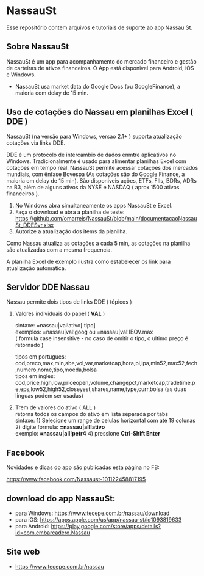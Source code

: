 # NassauSt

Esse repositório contem arquivos e tutoriais de suporte ao app Nassau St.

## Sobre NassauSt
NassauSt é um app para acompanhamento do mercado financeiro e gestão de carteiras de ativos financeiros.
O App está disponivel para Android, iOS e Windows.
* NassauSt usa market data do Google Docs (ou GoogleFinance), a maioria com delay de 15 min.

##  Uso de cotações do Nassau em planilhas Excel ( DDE )
NassauSt (na versão para Windows, versao 2.1+ ) suporta atualização cotações via links DDE.

DDE é um protocolo de intercambio de dados enmtre aplicativos no Windows. Tradicionalmente é usado para alimentar planilhas Excel com cotações em tempo real.
NassauSt permite acessar cotações dos mercados mundiais, com ênfase Bovespa (As cotações são do Google Finance, a maioria om delay de 15 min).
São disponiveis ações, ETFs, FIIs, BDRs, ADRs na B3, além de alguns ativos da NYSE e NASDAQ ( aprox 1500 ativos financeiros ).

1) No Windows abra simultaneamente os apps NassauSt e Excel.
2) Faça o download e abra a planilha de teste: 
      https://github.com/omarreis/NassauSt/blob/main/documentacaoNassauSt_DDESvr.xlsx
3) Autorize a atualização dos items da planilha.

Como Nassau atualiza as cotações a cada 5 min, as cotações na planilha são atualizadas com a mesma frequencia.

A planilha Excel de exemplo ilustra como estabelecer os link para atualização automática.

## Servidor DDE Nassau
Nassau permite dois tipos de links DDE ( tópicos )

1) Valores individuais do papel ( **VAL** )  												
    
   sintaxe:   =nassau|val!ativo[.tipo]      
   exemplos:  =nassau|val!goog    ou   =nassau|val!IBOV.max   
   ( formula case insensitive - no caso de omitir o tipo, o ultimo preço é retornado ) 												
   
   tipos em portugues: cod,preco,max,min,abe,vol,var,marketcap,hora,pl,lpa,min52,max52,fech,numero,nome,tipo,moeda,bolsa									
   tipos em ingles: cod,price,high,low,priceopen,volume,changepct,marketcap,tradetime,pe,eps,low52,high52,closeyest,shares,name,type,curr,bolsa						      (as duas linguas podem ser usadas)												
   
2) Trem de valores do ativo ( ALL ) 												
    retorna todos os campos do ativo em lista separada por tabs												
    sintaxe:  1) Selecione um range de celulas horizontal com até 19 colunas												
              2) digite fórmula:  **=nassau|all!ativo**               
                 exemplo: **=nassau|all!petr4**
              4) pressione **Ctrl-Shift Enter**


## Facebook
Novidades e dicas do app são publicadas esta página no FB: 

   https://www.facebook.com/Nassaust-101122458817195

## download do app NassauSt: 

* para Windows: https://www.tecepe.com.br/nassau/download   
* para iOS:     https://apps.apple.com/us/app/nassau-st/id1093819633
* para Android: https://play.google.com/store/apps/details?id=com.embarcadero.Nassau 

## Site web
* https://www.tecepe.com.br/nassau

